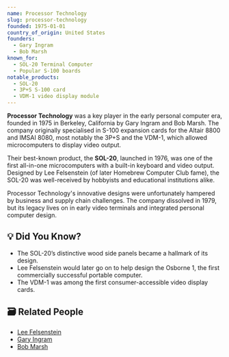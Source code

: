 ```yaml
---
name: Processor Technology
slug: processor-technology
founded: 1975-01-01
country_of_origin: United States
founders:
  - Gary Ingram
  - Bob Marsh
known_for:
  - SOL-20 Terminal Computer
  - Popular S-100 boards
notable_products:
  - SOL-20
  - 3P+S S-100 card
  - VDM-1 video display module
---
```


**Processor Technology** was a key player in the early personal computer era, founded in 1975 in Berkeley, California by Gary Ingram and Bob Marsh. The company originally specialised in S-100 expansion cards for the Altair 8800 and IMSAI 8080, most notably the 3P+S and the VDM-1, which allowed microcomputers to display video output.

Their best-known product, the **SOL-20**, launched in 1976, was one of the first all-in-one microcomputers with a built-in keyboard and video output. Designed by Lee Felsenstein (of later Homebrew Computer Club fame), the SOL-20 was well-received by hobbyists and educational institutions alike.

Processor Technology's innovative designs were unfortunately hampered by business and supply chain challenges. The company dissolved in 1979, but its legacy lives on in early video terminals and integrated personal computer design.

## 💡 Did You Know?

- The SOL-20’s distinctive wood side panels became a hallmark of its design.
- Lee Felsenstein would later go on to help design the Osborne 1, the first commercially successful portable computer.
- The VDM-1 was among the first consumer-accessible video display cards.

## 🗃 Related People

- [Lee Felsenstein](../people/lee-felsenstein)
- [Gary Ingram](../people/gary-ingram)
- [Bob Marsh](../people/bob-marsh)
